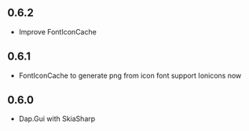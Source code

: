 ## 0.6.2
* Improve FontIconCache

## 0.6.1
* FontIconCache to generate png from icon font support Ionicons now

## 0.6.0
* Dap.Gui with SkiaSharp